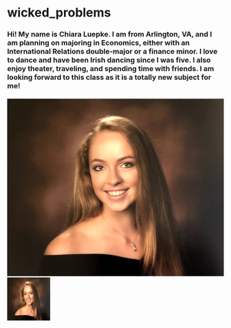 # wicked_problems
### Hi! My name is Chiara Luepke. I am from Arlington, VA, and I am planning on majoring in Economics, either with an International Relations double-major or a finance minor. I love to dance and have been Irish dancing since I was five. I also enjoy theater, traveling, and spending time with friends. I am looking forward to this class as it is a totally new subject for me! 
#### ![](IMG_1947.jpg)<img src ="IMG_1947.jpg" width="100" height="100"/>
